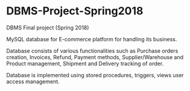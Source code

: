 # DBMS-Project-Spring2018
DBMS Final project (Spring 2018)

MySQL database for E-commerce platform for handling its business.

Database consists of various functionalities such as Purchase orders creation, Invoices, Refund, Payment methods, Supplier/Warehouse and Product management, Shipment and Delivery tracking of order.

Database is implemented using stored procedures, triggers, views user access management.
